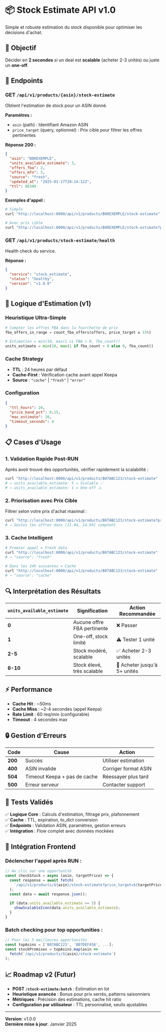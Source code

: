 # 📦 Stock Estimate API v1.0

Simple et robuste estimation du stock disponible pour optimiser les décisions d'achat.

## 🎯 **Objectif**
Décider en **2 secondes** si un deal est **scalable** (acheter 2-3 unités) ou juste un **one-off**.

## 🚀 **Endpoints**

### GET `/api/v1/products/{asin}/stock-estimate`

Obtient l'estimation de stock pour un ASIN donné.

**Paramètres :**
- `asin` (path) : Identifiant Amazon ASIN
- `price_target` (query, optionnel) : Prix cible pour filtrer les offres pertinentes

**Réponse 200 :**
```json
{
  "asin": "B00EXEMPLE",
  "units_available_estimate": 3,
  "offers_fba": 2,
  "offers_mfn": 5,
  "source": "fresh",
  "updated_at": "2025-01-17T20:14:12Z",
  "ttl": 86399
}
```

**Exemples d'appel :**
```bash
# Simple
curl "http://localhost:8000/api/v1/products/B00EXEMPLE/stock-estimate"

# Avec prix cible
curl "http://localhost:8000/api/v1/products/B00EXEMPLE/stock-estimate?price_target=15.50"
```

### GET `/api/v1/products/stock-estimate/health`

Health check du service.

**Réponse :**
```json
{
  "service": "stock_estimate",
  "status": "healthy",
  "version": "v1.0.0"
}
```

## 🧠 **Logique d'Estimation (v1)**

### Heuristique Ultra-Simple
```python
# Compter les offres FBA dans la fourchette de prix
fba_offers_in_range = count_fba_offers(offers, price_target ± 15%)

# Estimation = min(10, max(1 si FBA > 0, fba_count))
units_estimate = min(10, max(1 if fba_count > 0 else 0, fba_count))
```

### Cache Strategy
- **TTL** : 24 heures par défaut
- **Cache-First** : Vérification cache avant appel Keepa
- **Source** : `"cache"` | `"fresh"` | `"error"`

### Configuration
```json
{
  "ttl_hours": 24,
  "price_band_pct": 0.15,
  "max_estimate": 10,
  "timeout_seconds": 4
}
```

## 📋 **Cases d'Usage**

### 1. **Validation Rapide Post-RUN**
Après avoir trouvé des opportunités, vérifier rapidement la scalabilité :
```bash
curl "http://localhost:8000/api/v1/products/B07ABC123/stock-estimate"
# → units_available_estimate: 5 = Scalable ✅
# → units_available_estimate: 1 = One-off ⚠️
```

### 2. **Priorisation avec Prix Cible**
Filtrer selon votre prix d'achat maximal :
```bash
curl "http://localhost:8000/api/v1/products/B07ABC123/stock-estimate?price_target=12.99"
# → Seules les offres dans [11.04, 14.94] comptent
```

### 3. **Cache Intelligent**
```bash
# Premier appel = Fresh data
curl "http://localhost:8000/api/v1/products/B07ABC123/stock-estimate"
# → "source": "fresh"

# Dans les 24h suivantes = Cache
curl "http://localhost:8000/api/v1/products/B07ABC123/stock-estimate"  
# → "source": "cache"
```

## 🔍 **Interprétation des Résultats**

| `units_available_estimate` | Signification | Action Recommandée |
|---------------------------|---------------|-------------------|
| **0** | Aucune offre FBA pertinente | ❌ Passer |
| **1** | One-off, stock limité | ⚠️ Tester 1 unité |
| **2-5** | Stock modéré, scalable | ✅ Acheter 2-3 unités |
| **6-10** | Stock élevé, très scalable | 🚀 Acheter jusqu'à 5+ unités |

## ⚡ **Performance**

- **Cache Hit** : ~50ms
- **Cache Miss** : ~2-4 secondes (appel Keepa)
- **Rate Limit** : 60 req/min (configurable)
- **Timeout** : 4 secondes max

## 🔒 **Gestion d'Erreurs**

| Code | Cause | Action |
|------|-------|--------|
| **200** | Succès | Utiliser estimation |
| **400** | ASIN invalide | Corriger format ASIN |
| **504** | Timeout Keepa + pas de cache | Réessayer plus tard |
| **500** | Erreur serveur | Contacter support |

## 🧪 **Tests Validés**

✅ **Logique Core** : Calculs d'estimation, filtrage prix, plafonnement  
✅ **Cache** : TTL, expiration, to_dict conversion  
✅ **Endpoints** : Validation ASIN, paramètres, gestion erreurs  
✅ **Intégration** : Flow complet avec données mockées  

## 🎯 **Intégration Frontend**

### Déclencher l'appel après RUN :
```javascript
// Au clic sur une opportunité
const checkStock = async (asin, targetPrice) => {
  const response = await fetch(
    `/api/v1/products/${asin}/stock-estimate?price_target=${targetPrice}`
  );
  const data = await response.json();
  
  if (data.units_available_estimate >= 3) {
    showScalableIcon(data.units_available_estimate);
  }
}
```

### Batch checking pour top opportunities :
```javascript
// Pour les 5 meilleures opportunités
const topAsins = ['B07ABC123', 'B07DEF456', ...];
const stockPromises = topAsins.map(asin => 
  fetch(`/api/v1/products/${asin}/stock-estimate`)
);
```

## 📈 **Roadmap v2 (Futur)**

- **POST `/stock-estimate:batch`** : Estimation en lot
- **Heuristique avancée** : Bonus pour prix serrés, patterns saisonniers
- **Métriques** : Précision des estimations, cache hit ratio
- **Configuration par utilisateur** : TTL personnalisé, seuils ajustables

---
**Version**: v1.0.0  
**Dernière mise à jour**: Janvier 2025